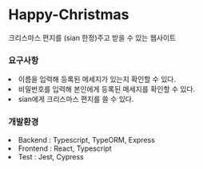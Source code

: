# Happy-Christmas
크리스마스 편지를 (sian 한정)주고 받을 수 있는 웹사이트

<h3>요구사항</h3>
<li>이름을 입력해 등록된 메세지가 있는지 확인할 수 있다.</li>
<li>비밀번호를 입력해 본인에게 등록된 메세지를 확인할 수 있다.</li>
<li>sian에게 크리스마스 편지를 쓸 수 있다.</li>

<h3>개발환경</h3>
<li>Backend : Typescript, TypeORM, Express</li>
<li>Frontend : React, Typescript</li>
<li>Test : Jest, Cypress</li>

